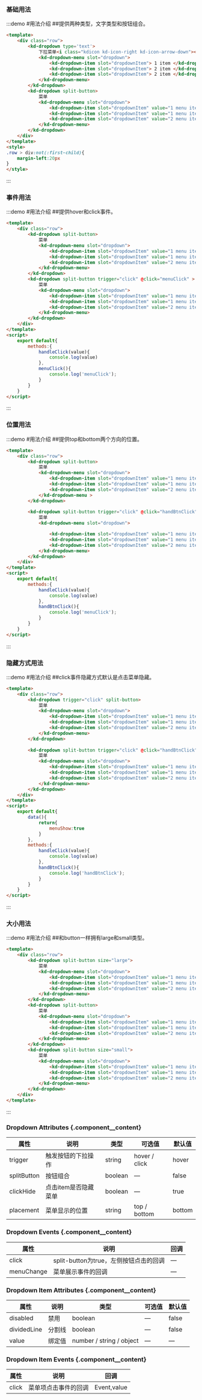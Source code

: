 ### 基础用法
:::demo #用法介绍 ##提供两种类型，文字类型和按钮组合。

```html
<template>
    <div class="row">
        <kd-dropdown type='text'>
            下拉菜单<i class="kdicon kd-icon-right kd-icon-arrow-down"></i>
            <kd-dropdown-menu slot="dropdown">
                <kd-dropdown-item slot="dropdownItem"> 1 item </kd-dropdown-item>
                <kd-dropdown-item slot="dropdownItem"> 2 item </kd-dropdown-item>
                <kd-dropdown-item slot="dropdownItem"> 2 item </kd-dropdown-item>
            </kd-dropdown-menu>
        </kd-dropdown>
        <kd-dropdown split-button>
            菜单
            <kd-dropdown-menu slot="dropdown">
                <kd-dropdown-item slot="dropdownItem" value="1 menu item"> 1 item large button </kd-dropdown-item>
                <kd-dropdown-item slot="dropdownItem" value="1 menu item"> 2 item </kd-dropdown-item>
                <kd-dropdown-item slot="dropdownItem" value="2 menu item" disabled dividedLine> 3 item </kd-dropdown-item>
            </kd-dropdown-menu>
        </kd-dropdown>
    </div>
</template>
<style>
.row > div:not(:first-child){
    margin-left:20px
}
</style>
```
:::


### 事件用法
:::demo #用法介绍 ##提供hover和click事件。

```html
<template>
    <div class="row">
        <kd-dropdown split-button>
            菜单
            <kd-dropdown-menu slot="dropdown">
                <kd-dropdown-item slot="dropdownItem" value="1 menu item" @click="handleClick"> 1 item large button </kd-dropdown-item>
                <kd-dropdown-item slot="dropdownItem" value="1 menu item" @click="handleClick"> 2 item </kd-dropdown-item>
                <kd-dropdown-item slot="dropdownItem" value="2 menu item" disabled dividedLine> 3 item </kd-dropdown-item>
            </kd-dropdown-menu>
        </kd-dropdown>
        <kd-dropdown split-button trigger="click" @click="menuClick" >
            菜单
            <kd-dropdown-menu slot="dropdown">
                <kd-dropdown-item slot="dropdownItem" value="1 menu item" @click="handleClick"> 1 item large button </kd-dropdown-item>
                <kd-dropdown-item slot="dropdownItem" value="1 menu item" @click="handleClick"> 2 item </kd-dropdown-item>
                <kd-dropdown-item slot="dropdownItem" value="2 menu item" disabled dividedLine> 3 item </kd-dropdown-item>
            </kd-dropdown-menu>
        </kd-dropdown>
    </div>
</template>
<script>
    export default{
        methods:{
            handleClick(value){
                console.log(value)
            },
            menuClick(){
                console.log('menuClick');
            }
        }
    }
</script>
```
:::

### 位置用法
:::demo #用法介绍 ##提供top和bottom两个方向的位置。

```html
<template>
    <div class="row">
        <kd-dropdown split-button>
            菜单
            <kd-dropdown-menu slot="dropdown">
                <kd-dropdown-item slot="dropdownItem" value="1 menu item" @click="handleClick"> 1 item large button </kd-dropdown-item>
                <kd-dropdown-item slot="dropdownItem" value="1 menu item" @click="handleClick"> 2 item </kd-dropdown-item>
                <kd-dropdown-item slot="dropdownItem" value="2 menu item" disabled dividedLine> 3 item </kd-dropdown-item>
            </kd-dropdown-menu >
        </kd-dropdown>
        
        <kd-dropdown split-button trigger="click" @click="handBtnClick" placement="top">
            菜单
            <kd-dropdown-menu slot="dropdown">

                <kd-dropdown-item slot="dropdownItem" value="1 menu item" @click="handleClick"> 1 item large button </kd-dropdown-item>
                <kd-dropdown-item slot="dropdownItem" value="1 menu item" @click="handleClick"> 2 item </kd-dropdown-item>
                <kd-dropdown-item slot="dropdownItem" value="2 menu item" disabled dividedLine> 3 item </kd-dropdown-item>
            </kd-dropdown-menu>
        </kd-dropdown>
    </div>
</template>
<script>
    export default{
        methods:{
            handleClick(value){
                console.log(value)
            },
            handBtnClick(){
                console.log('menuClick');
            }
        }
    }
</script>
```
:::

### 隐藏方式用法
:::demo #用法介绍 ##click事件隐藏方式默认是点击菜单隐藏。

```html
<template>
    <div class="row">
        <kd-dropdown trigger="click" split-button>
            菜单
            <kd-dropdown-menu slot="dropdown">
                <kd-dropdown-item slot="dropdownItem" value="1 menu item" @click="handleClick"> 1 item large button </kd-dropdown-item>
                <kd-dropdown-item slot="dropdownItem" value="1 menu item" @click="handleClick"> 2 item </kd-dropdown-item>
                <kd-dropdown-item slot="dropdownItem" value="2 menu item" disabled dividedLine> 3 item </kd-dropdown-item>
            </kd-dropdown-menu>
        </kd-dropdown>
        
        <kd-dropdown split-button trigger="click" @click="handBtnClick" :click-hide="false">
            菜单
            <kd-dropdown-menu slot="dropdown">
                <kd-dropdown-item slot="dropdownItem" value="1 menu item" @click="handleClick"> 1 item large button </kd-dropdown-item>
                <kd-dropdown-item slot="dropdownItem" value="1 menu item" @click="handleClick"> 2 item </kd-dropdown-item>
                <kd-dropdown-item slot="dropdownItem" value="2 menu item" disabled dividedLine> 3 item </kd-dropdown-item>
            </kd-dropdown-menu>
        </kd-dropdown>
    </div>
</template>
<script>
    export default{
        data(){
            return{
                menuShow:true
            }
        },
        methods:{
            handleClick(value){
                console.log(value)
            },
            handBtnClick(){
                console.log('handBtnClick');
            }
        }
    }
</script>
```
:::

### 大小用法
:::demo #用法介绍 ##和button一样拥有large和small类型。

```html
<template>
    <div class="row">
        <kd-dropdown split-button size="large"> 
            菜单
            <kd-dropdown-menu slot="dropdown">
                <kd-dropdown-item slot="dropdownItem" value="1 menu item"> 1 item large button </kd-dropdown-item>
                <kd-dropdown-item slot="dropdownItem" value="1 menu item"> 2 item </kd-dropdown-item>
                <kd-dropdown-item slot="dropdownItem" value="2 menu item" disabled dividedLine> 3 item </kd-dropdown-item>
            </kd-dropdown-menu>
        </kd-dropdown>
        <kd-dropdown split-button> 
            菜单
            <kd-dropdown-menu slot="dropdown">
                <kd-dropdown-item slot="dropdownItem" value="1 menu item" > 1 item large button </kd-dropdown-item>
                <kd-dropdown-item slot="dropdownItem" value="1 menu item" > 2 item </kd-dropdown-item>
                <kd-dropdown-item slot="dropdownItem" value="2 menu item" disabled dividedLine> 3 item </kd-dropdown-item>
            </kd-dropdown-menu>
        </kd-dropdown>
        <kd-dropdown split-button size="small"> 
            菜单
            <kd-dropdown-menu slot="dropdown">
                <kd-dropdown-item slot="dropdownItem" value="1 menu item" > 1 item large button </kd-dropdown-item>
                <kd-dropdown-item slot="dropdownItem" value="1 menu item" > 2 item </kd-dropdown-item>
                <kd-dropdown-item slot="dropdownItem" value="2 menu item" disabled dividedLine> 3 item </kd-dropdown-item>
            </kd-dropdown-menu>
        </kd-dropdown>
    </div>
</template>
```
:::


### Dropdown Attributes {.component__content}
| 属性      | 说明    | 类型      | 可选值       | 默认值   |
|---------- |-------- |---------- |-------------  |-------- |
| trigger  | 触发按钮的下拉操作   | string |     hover / click     |    hover   
| splitButton  | 按钮组合   | boolean |   —    |    false   
| clickHide  | 点击item是否隐藏菜单   | boolean |   —    |    true   
| placement  | 菜单显示的位置   | string |   top / bottom    |    bottom   

### Dropdown Events {.component__content}
| 属性      | 说明    | 回调   |
|---------- |-------- |---------- |
| click  | split-button为true，左侧按钮点击的回调   | — |
| menuChange | 菜单展示事件的回调 | — |


### Dropdown Item Attributes {.component__content}
| 属性      | 说明    | 类型      | 可选值       | 默认值   |
|---------- |-------- |---------- |-------------  |-------- |
| disabled  | 禁用   | boolean |     —     |    false
| dividedLine  | 分割线   | boolean |   —    |    false   
| value  | 绑定值   | number / string / object |   —    |    —   

### Dropdown Item Events {.component__content}
| 属性      | 说明    | 回调   |
|---------- |-------- | ---------- |
| click | 菜单项点击事件的回调 | Event,value |